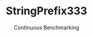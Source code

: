 ---
layout: docu
title: StringPrefix333
subtitle: Continuous Benchmarking
selected: String
expanded: Benchmarking
benchmark: /individual_results/StringPrefix333.html
---